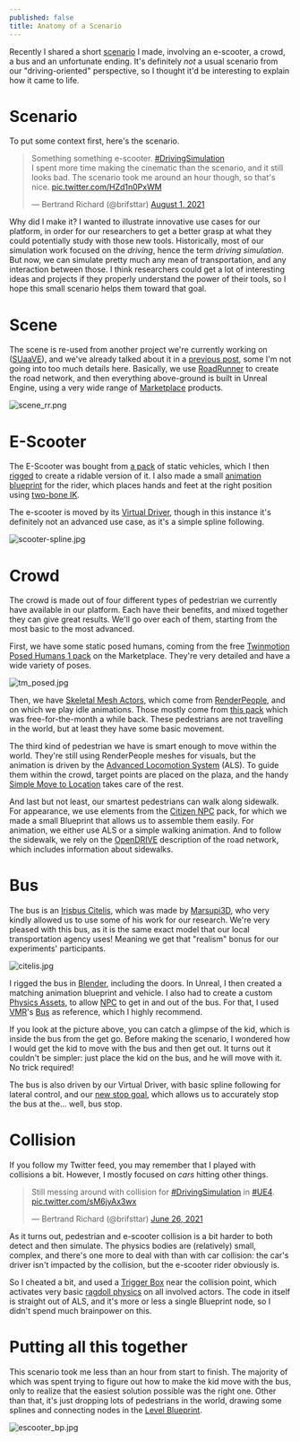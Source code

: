 ```yaml
---
published: false
title: Anatomy of a Scenario
---
```

Recently I shared a short [scenario](/scenarios) I made, involving an e-scooter, a crowd, a bus and an unfortunate ending. It's definitely *not* a usual scenario from our "driving-oriented" perspective, so I thought it'd be interesting to explain how it came to life.

# Scenario

To put some context first, here's the scenario.

<blockquote class="twitter-tweet"><p lang="en" dir="ltr">Something something e-scooter. <a href="https://twitter.com/hashtag/DrivingSimulation?src=hash&amp;ref_src=twsrc%5Etfw">#DrivingSimulation</a><br>I spent more time making the cinematic than the scenario, and it still looks bad. The scenario took me around an hour though, so that&#39;s nice. <a href="https://t.co/HZd1n0PxWM">pic.twitter.com/HZd1n0PxWM</a></p>&mdash; Bertrand Richard (@brifsttar) <a href="https://twitter.com/brifsttar/status/1421849840359809032?ref_src=twsrc%5Etfw">August 1, 2021</a></blockquote> <script async src="https://platform.twitter.com/widgets.js" charset="utf-8"></script>

Why did I make it? I wanted to illustrate innovative use cases for our platform, in order for our researchers to get a better grasp at what they could potentially study with those new tools. Historically, most of our simulation work focused on the *driving*, hence the term *driving simulation*. But now, we can simulate pretty much any mean of transportation, and any interaction between those. I think researchers could get a lot of interesting ideas and projects if they properly understand the power of their tools, so I hope this small scenario helps them toward that goal.

# Scene

The scene is re-used from another project we're currently working on ([SUaaVE](https://www.suaave.eu/)), and we've already talked about it in a [previous post](/making-a-scene), some I'm not going into too much details here. Basically, we use [RoadRunner](https://www.mathworks.com/products/roadrunner.html) to create the road network, and then everything above-ground is built in Unreal Engine, using a very wide range of [Marketplace](https://www.unrealengine.com/marketplace/en-US/store) products.

![scene_rr.png]({{site.baseurl}}/images/scene.png)

# E-Scooter

The E-Scooter was bought from [a pack](https://www.unrealengine.com/marketplace/en-US/product/vehicle-pack-gest) of static vehicles, which I then [rigged](https://en.wikipedia.org/wiki/Skeletal_animation) to create a ridable version of it. I also made a small [animation blueprint](https://docs.unrealengine.com/4.27/en-US/AnimatingObjects/SkeletalMeshAnimation/AnimBlueprints/) for the rider, which places hands and feet at the right position using [two-bone IK](https://docs.unrealengine.com/4.26/en-US/AnimatingObjects/SkeletalMeshAnimation/NodeReference/SkeletalControls/TwoBoneIK/).

The e-scooter is moved by its [Virtual Driver](virtual-driver/), though in this instance it's definitely not  an advanced use case, as it's a simple spline following.

![scooter-spline.jpg]({{site.baseurl}}/images/scooter-spline.jpg)

# Crowd

The crowd is made out of four different types of pedestrian we currently have available in our platform. Each have their benefits, and mixed together they can give great results. We'll go over each of them, starting from the most basic to the most advanced.

First, we have some static posed humans, coming from the free [Twinmotion Posed Humans 1 pack](https://www.unrealengine.com/marketplace/en-US/product/twinmotion-posed-humans) on the Marketplace. They're very detailed and have a wide variety of poses.

![tm_posed.jpg]({{site.baseurl}}/images/tm_posed.jpg)

Then, we have [Skeletal Mesh Actors](https://docs.unrealengine.com/4.26/en-US/Basics/Actors/SkeletalMeshActors/), which come from [RenderPeople](https://renderpeople.com/), and on which we play idle animations. Those mostly come from [this pack](https://www.unrealengine.com/marketplace/en-US/product/generic-npc-anim-pack) which was free-for-the-month a while back. These pedestrians are not travelling in the world, but at least they have some basic movement.

The third kind of pedestrian we have is smart enough to move within the world. They're still using RenderPeople meshes for visuals, but the animation is driven by the [Advanced Locomotion System](https://www.unrealengine.com/marketplace/en-US/product/advanced-locomotion-system-v1) (ALS). To guide them within the crowd, target points are placed on the plaza, and the handy [Simple Move to Location](https://docs.unrealengine.com/4.26/en-US/BlueprintAPI/AI/Navigation/SimpleMovetoLocation/) takes care of the rest.

And last but not least, our smartest pedestrians can walk along sidewalk. For appearance, we use elements from the [Citizen NPC](https://www.unrealengine.com/marketplace/en-US/product/citizen-npc) pack, for which we made a small Blueprint that allows us to assemble them easily. For animation, we either use ALS or a simple walking animation. And to follow the sidewalk, we rely on the [OpenDRIVE](opendrive/) description of the road network, which includes information about sidewalks.

# Bus

The bus is an [Irisbus Citelis](https://en.wikipedia.org/wiki/Irisbus_Citelis), which was made by [Marsupi3D](http://www.marsupi3d.net/), who very kindly allowed us to use some of his work for our research. We're very pleased with this bus, as it is the same exact model that our local transportation agency uses! Meaning we get that "realism" bonus for our experiments' participants.

![citelis.jpg]({{site.baseurl}}/images/citelis.jpg)

I rigged the bus in [Blender](https://www.blender.org/), including the doors. In Unreal, I then created a matching animation blueprint and vehicle. I also had to create a custom [Physics Assets](https://docs.unrealengine.com/4.26/en-US/InteractiveExperiences/Physics/PhysicsAssetEditor/), to allow [NPC](https://en.wikipedia.org/wiki/Non-player_character) to get in and out of the bus. For that, I used [VMR](https://www.unrealengine.com/marketplace/en-US/profile/VMR)'s [Bus](https://www.unrealengine.com/marketplace/en-US/product/bus) as reference, which I highly recommend.

If you look at the picture above, you can catch a glimpse of the kid, which is inside the bus from the get go. Before making the scenario, I wondered how I would get the kid to move with the bus and then get out. It turns out it couldn't be simpler: just place the kid on the bus, and he will move with it. No trick required!

The bus is also driven by our Virtual Driver, with basic spline following for lateral control, and our [new stop goal](whats-new-2021-08/#virtual-driver), which allows us to accurately stop the bus at the... well, bus stop.

# Collision

If you follow my Twitter feed, you may remember that I played with collisions a bit. However, I mostly focused on *cars* hitting other things.

<blockquote class="twitter-tweet"><p lang="en" dir="ltr">Still messing around with collision for <a href="https://twitter.com/hashtag/DrivingSimulation?src=hash&amp;ref_src=twsrc%5Etfw">#DrivingSimulation</a> in <a href="https://twitter.com/hashtag/UE4?src=hash&amp;ref_src=twsrc%5Etfw">#UE4</a>. <a href="https://t.co/sM6jyAx3wx">pic.twitter.com/sM6jyAx3wx</a></p>&mdash; Bertrand Richard (@brifsttar) <a href="https://twitter.com/brifsttar/status/1408770257087500293?ref_src=twsrc%5Etfw">June 26, 2021</a></blockquote> <script async src="https://platform.twitter.com/widgets.js" charset="utf-8"></script>

As it turns out, pedestrian and e-scooter collision is a bit harder to both detect and then simulate. The physics bodies are (relatively) small, complex, and there's one more to deal with than with car collision: the car's driver isn't impacted by the collision, but the e-scooter rider obviously is.

So I cheated a bit, and used a [Trigger Box](https://docs.unrealengine.com/4.26/en-US/Basics/Actors/Triggers/) near the collision point, which activates very basic [ragdoll physics](https://en.wikipedia.org/wiki/Ragdoll_physics) on all involved actors. The code in itself is straight out of ALS, and it's more or less a single Blueprint node, so I didn't spend much brainpower on this.

# Putting all this together

This scenario took me less than an hour from start to finish. The majority of which was spent trying to figure out how to make the kid move with the bus, only to realize that the easiest solution possible was the right one. Other than that, it's just dropping lots of pedestrians in the world, drawing some splines and connecting nodes in the [Level Blueprint](https://docs.unrealengine.com/4.26/en-US/ProgrammingAndScripting/Blueprints/UserGuide/Types/LevelBlueprint/).

![escooter_bp.jpg]({{site.baseurl}}/images/escooter_bp.jpg)
